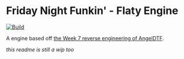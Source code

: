 # Friday Night Funkin' - Flaty Engine

[![Build](https://github.com/Stilic/FNF-FlatyEngine/actions/workflows/build.yml/badge.svg)](https://github.com/Stilic/FNF-FlatyEngine/actions/workflows/build.yml)

A engine based off [the Week 7 reverse engineering of AngelDTF](https://github.com/AngelDTF/FNF-NewgroundsPort).

_this readme is still a wip too_
